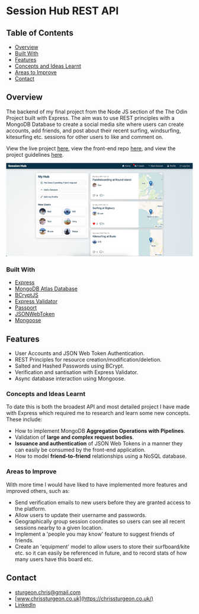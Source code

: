 # Session Hub REST API

## Table of Contents

- [Overview](#overview)
- [Built With](#built-with)
- [Features](#features)
- [Concepts and Ideas Learnt](#concepts-and-ideas-learnt)
- [Areas to Improve](#areas-to-improve)
- [Contact](#contact)

## Overview

The backend of my final project from the Node JS section of the The Odin Project built with Express. The aim was to use REST principles with a MongoDB Database to create a social media site where users can create accounts, add friends, and post about their recent surfing, windsurfing, kitesurfing etc. sessions for other users to like and comment on.

View the live project [here](https://chrissturgeon.github.io/session-hub-front-end/#/), view the front-end repo [here](https://github.com/ChrisSturgeon/session-hub-front-end), and view the project guidelines [here](https://www.theodinproject.com/lessons/nodejs-odin-book).

![Home page screenshot](/public/images/screenshot.jpg 'IMG DESCRIPTION')

### Built With

- [Express](https://expressjs.com/)
- [MongoDB Atlas Database](https://www.mongodb.com/)
- [BCryptJS](https://www.npmjs.com/package/bcryptjs)
- [Express Validator](https://express-validator.github.io/)
- [Passport](http://www.passportjs.org/)
- [JSONWebToken](https://www.npmjs.com/package/jsonwebtoken)
- [Mongoose](https://mongoosejs.com/)

## Features

- User Accounts and JSON Web Token Authentication.
- REST Principles for resource creation/modification/deletion.
- Salted and Hashed Passwords using BCrypt.
- Verification and santisation with Express Validator.
- Async database interaction using Mongoose.

### Concepts and Ideas Learnt

To date this is both the broadest API and most detailed project I have made with Express which required me to research and learn some new concepts. These include:

- How to implement MongoDB **Aggregation Operations with Pipelines**.
- Validation of **large and complex request bodies**.
- **Issuance and authentication** of JSON Web Tokens in a manner they can easily be consumed by the front-end application.
- How to model **friend-to-friend** relationships using a NoSQL database.

### Areas to Improve

With more time I would have liked to have implemented more features and improved others, such as:

- Send verification emails to new users before they are granted access to the platform.
- Allow users to update their username and passwords.
- Geographically group session coordinates so users can see all recent sessions nearby to a given location.
- Implement a 'people you may know' feature to suggest friends of friends.
- Create an 'equipment' model to allow users to store their surfboard/kite etc. so it can easily be referenced in future, and to record stats of how many users have this board etc.

## Contact

- sturgeon.chris@gmail.com
- [www.chrissturgeon.co.uk](https://chrissturgeon.co.uk/)
- [LinkedIn](https://www.linkedin.com/in/chris-sturgeon-36a74254/)
